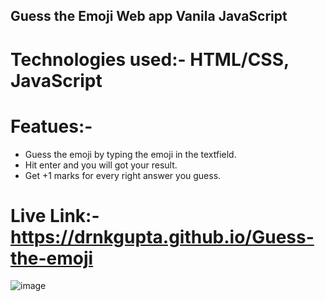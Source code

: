 ## Guess the Emoji Web app Vanila JavaScript
# Technologies used:- HTML/CSS, JavaScript
# Featues:-
- Guess the emoji by typing the emoji in the textfield.
- Hit enter and you will got your result.
- Get +1 marks for every right answer you guess.

# Live Link:- https://drnkgupta.github.io/Guess-the-emoji

![image](https://github.com/DrNKGupta/Guess-the-emoji/assets/98959174/095ba8fb-4c2d-4d5d-911f-4a6de29980f2)
